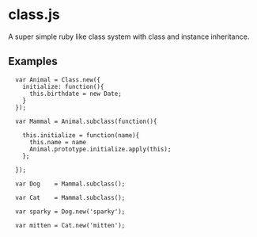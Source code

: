 class.js
========

A super simple ruby like class system with class and instance inheritance.


## Examples


      var Animal = Class.new({
        initialize: function(){
          this.birthdate = new Date;
        }
      });

      var Mammal = Animal.subclass(function(){

        this.initialize = function(name){
          this.name = name
          Animal.prototype.initialize.apply(this);
        };

      });

      var Dog    = Mammal.subclass();

      var Cat    = Mammal.subclass();

      var sparky = Dog.new('sparky');

      var mitten = Cat.new('mitten');
